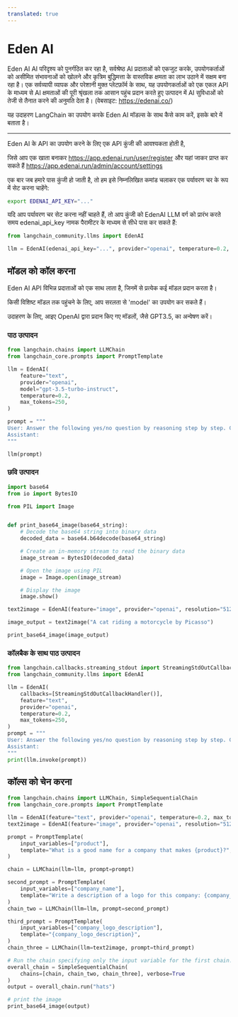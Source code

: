 ```yaml
---
translated: true
---
```


# Eden AI

Eden AI AI परिदृश्य को पुनर्गठित कर रहा है, सर्वश्रेष्ठ AI प्रदाताओं को एकजुट करके, उपयोगकर्ताओं को असीमित संभावनाओं को खोलने और कृत्रिम बुद्धिमत्ता के वास्तविक क्षमता का लाभ उठाने में सक्षम बना रहा है। एक सर्वव्यापी व्यापक और परेशानी मुक्त प्लेटफ़ॉर्म के साथ, यह उपयोगकर्ताओं को एक एकल API के माध्यम से AI क्षमताओं की पूरी श्रृंखला तक आसान पहुंच प्रदान करते हुए उत्पादन में AI सुविधाओं को तेजी से तैनात करने की अनुमति देता है। (वेबसाइट: https://edenai.co/)

यह उदाहरण LangChain का उपयोग करके Eden AI मॉडल्स के साथ कैसे काम करें, इसके बारे में बताता है।

-----------------------------------------------------------------------------------

Eden AI के API का उपयोग करने के लिए एक API कुंजी की आवश्यकता होती है,

जिसे आप एक खाता बनाकर https://app.edenai.run/user/register और यहां जाकर प्राप्त कर सकते हैं https://app.edenai.run/admin/account/settings

एक बार जब हमारे पास कुंजी हो जाती है, तो हम इसे निम्नलिखित कमांड चलाकर एक पर्यावरण चर के रूप में सेट करना चाहेंगे:

```bash
export EDENAI_API_KEY="..."
```

यदि आप पर्यावरण चर सेट करना नहीं चाहते हैं, तो आप कुंजी को EdenAI LLM वर्ग को प्रारंभ करते समय edenai_api_key नामक पैरामीटर के माध्यम से सीधे पास कर सकते हैं:

```python
from langchain_community.llms import EdenAI
```

```python
llm = EdenAI(edenai_api_key="...", provider="openai", temperature=0.2, max_tokens=250)
```

## मॉडल को कॉल करना

Eden AI API विभिन्न प्रदाताओं को एक साथ लाता है, जिनमें से प्रत्येक कई मॉडल प्रदान करता है।

किसी विशिष्ट मॉडल तक पहुंचने के लिए, आप सरलता से 'model' का उपयोग कर सकते हैं।

उदाहरण के लिए, आइए OpenAI द्वारा प्रदान किए गए मॉडलों, जैसे GPT3.5, का अन्वेषण करें।

### पाठ उत्पादन

```python
from langchain.chains import LLMChain
from langchain_core.prompts import PromptTemplate

llm = EdenAI(
    feature="text",
    provider="openai",
    model="gpt-3.5-turbo-instruct",
    temperature=0.2,
    max_tokens=250,
)

prompt = """
User: Answer the following yes/no question by reasoning step by step. Can a dog drive a car?
Assistant:
"""

llm(prompt)
```

### छवि उत्पादन

```python
import base64
from io import BytesIO

from PIL import Image


def print_base64_image(base64_string):
    # Decode the base64 string into binary data
    decoded_data = base64.b64decode(base64_string)

    # Create an in-memory stream to read the binary data
    image_stream = BytesIO(decoded_data)

    # Open the image using PIL
    image = Image.open(image_stream)

    # Display the image
    image.show()
```

```python
text2image = EdenAI(feature="image", provider="openai", resolution="512x512")
```

```python
image_output = text2image("A cat riding a motorcycle by Picasso")
```

```python
print_base64_image(image_output)
```

### कॉलबैक के साथ पाठ उत्पादन

```python
from langchain.callbacks.streaming_stdout import StreamingStdOutCallbackHandler
from langchain_community.llms import EdenAI

llm = EdenAI(
    callbacks=[StreamingStdOutCallbackHandler()],
    feature="text",
    provider="openai",
    temperature=0.2,
    max_tokens=250,
)
prompt = """
User: Answer the following yes/no question by reasoning step by step. Can a dog drive a car?
Assistant:
"""
print(llm.invoke(prompt))
```

## कॉल्स को चेन करना

```python
from langchain.chains import LLMChain, SimpleSequentialChain
from langchain_core.prompts import PromptTemplate
```

```python
llm = EdenAI(feature="text", provider="openai", temperature=0.2, max_tokens=250)
text2image = EdenAI(feature="image", provider="openai", resolution="512x512")
```

```python
prompt = PromptTemplate(
    input_variables=["product"],
    template="What is a good name for a company that makes {product}?",
)

chain = LLMChain(llm=llm, prompt=prompt)
```

```python
second_prompt = PromptTemplate(
    input_variables=["company_name"],
    template="Write a description of a logo for this company: {company_name}, the logo should not contain text at all ",
)
chain_two = LLMChain(llm=llm, prompt=second_prompt)
```

```python
third_prompt = PromptTemplate(
    input_variables=["company_logo_description"],
    template="{company_logo_description}",
)
chain_three = LLMChain(llm=text2image, prompt=third_prompt)
```

```python
# Run the chain specifying only the input variable for the first chain.
overall_chain = SimpleSequentialChain(
    chains=[chain, chain_two, chain_three], verbose=True
)
output = overall_chain.run("hats")
```

```python
# print the image
print_base64_image(output)
```
